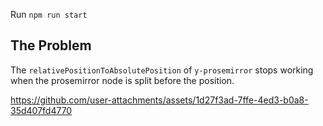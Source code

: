 Run `npm run start`

## The Problem

The `relativePositionToAbsolutePosition` of `y-prosemirror` stops working when the prosemirror node is split before the position.

https://github.com/user-attachments/assets/1d27f3ad-7ffe-4ed3-b0a8-35d407fd4770

